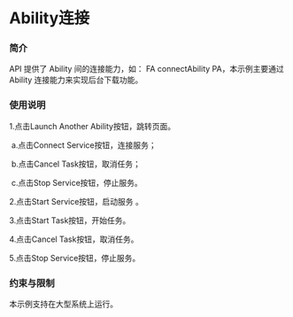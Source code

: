 # Ability连接<a name="ZH-CN_TOPIC_0000001126969339"></a>

### 简介

API 提供了 Ability 间的连接能力，如： FA connectAbility PA，本示例主要通过 Ability 连接能力来实现后台下载功能。

### 使用说明

1.点击Launch Another Ability按钮，跳转页面。

​           a.点击Connect Service按钮，连接服务；

​           b.点击Cancel Task按钮，取消任务；

​           c.点击Stop Service按钮，停止服务。

2.点击Start Service按钮，启动服务 。

3.点击Start Task按钮，开始任务。

4.点击Cancel Task按钮，取消任务。

5.点击Stop Service按钮，停止服务。

### 约束与限制

本示例支持在大型系统上运行。
